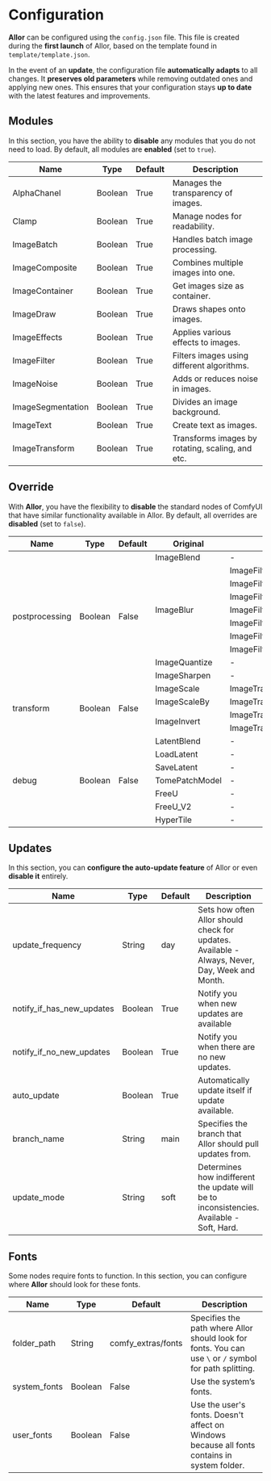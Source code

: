# Configuration

**Allor** can be configured using the `config.json` file. This file is created during the **first launch** of Allor,
based on the template found in `template/template.json`.

In the event of an **update**, the configuration file **automatically adapts** to all changes. It **preserves old
parameters** while removing outdated ones and applying new ones. This ensures that your configuration stays
**up to date** with the latest features and improvements.

## Modules

In this section, you have the ability to **disable** any modules that you do not need to load. By default, all modules
are **enabled** (set to `true`).

| Name              | Type    | Default | Description                                      |
|-------------------|---------|---------|--------------------------------------------------|
| AlphaChanel       | Boolean | True    | Manages the transparency of images.              |
| Clamp             | Boolean | True    | Manage nodes for readability.                    |
| ImageBatch        | Boolean | True    | Handles batch image processing.                  |
| ImageComposite    | Boolean | True    | Combines multiple images into one.               |
| ImageContainer    | Boolean | True    | Get images size as container.                    |
| ImageDraw         | Boolean | True    | Draws shapes onto images.                        |
| ImageEffects      | Boolean | True    | Applies various effects to images.               |
| ImageFilter       | Boolean | True    | Filters images using different algorithms.       |
| ImageNoise        | Boolean | True    | Adds or reduces noise in images.                 |
| ImageSegmentation | Boolean | True    | Divides an image background.                     |
| ImageText         | Boolean | True    | Create text as images.                           |
| ImageTransform    | Boolean | True    | Transforms images by rotating, scaling, and etc. |

## Override

With **Allor**, you have the flexibility to **disable** the standard nodes of ComfyUI that have similar functionality
available in Allor. By default, all overrides are **disabled** (set to `false`).

<table>
<thead>
  <tr>
    <th>Name</th>
    <th>Type</th>
    <th>Default</th>
    <th>Original</th>
    <th>New</th>
  </tr>
</thead>
<tbody>
  <tr>
    <td rowspan="10">postprocessing</td>
    <td rowspan="10">Boolean</td>
    <td rowspan="10">False</td>
    <td>ImageBlend</td>
    <td>-</td>
  </tr>
  <tr>
    <td rowspan="7">ImageBlur</td>
    <td>ImageFilterBlur</td>
  </tr>
  <tr>
    <td>ImageFilterBoxBlur</td>
  </tr>
  <tr>
    <td>ImageFilterGaussianBlur</td>
  </tr>
  <tr>
    <td>ImageFilterGaussianBlurAdvanced</td>
  </tr>
  <tr>
    <td>ImageFilterStackBlur</td>
  </tr>
  <tr>
    <td>ImageFilterMedianBlur</td>
  </tr>
  <tr>
    <td>ImageFilterBilateralBlur</td>
  </tr>
  <tr>
    <td>ImageQuantize</td>
    <td>-</td>
  </tr>
  <tr>
    <td>ImageSharpen</td>
    <td>-</td>
  </tr>
  <tr>
    <td rowspan="4">transform</td>
    <td rowspan="4">Boolean</td>
    <td rowspan="4">False</td>
    <td>ImageScale</td>
    <td>ImageTransformResizeAbsolute</td>
  </tr>
  <tr>
    <td>ImageScaleBy</td>
    <td>ImageTransformResizeRelative</td>
  </tr>
  <tr>
    <td rowspan="2">ImageInvert</td>
    <td>ImageTransformRotate</td>
  </tr>
  <tr>
    <td>ImageTransformTranspose</td>
  </tr>
  <tr>
    <td rowspan="7">debug</td>
    <td rowspan="7">Boolean</td>
    <td rowspan="7">False</td>
    <td>LatentBlend</td>
    <td>-</td>
  </tr>
  <tr>
    <td>LoadLatent</td>
    <td>-</td>
  </tr>
  <tr>
    <td>SaveLatent</td>
    <td>-</td>
  </tr>
  <tr>
    <td>TomePatchModel</td>
    <td>-</td>
  </tr>
  <tr>
    <td>FreeU</td>
    <td>-</td>
  </tr>
  <tr>
    <td>FreeU_V2</td>
    <td>-</td>
  </tr>
  <tr>
    <td>HyperTile</td>
    <td>-</td>
  </tr>
</tbody>
</table>

## Updates

In this section, you can **configure the auto-update feature** of Allor or even **disable it** entirely.

| Name                      | Type    | Default | Description                                                                                    |
|---------------------------|---------|---------|------------------------------------------------------------------------------------------------|
| update_frequency          | String  | day     | Sets how often Allor should check for updates. Available - Always, Never, Day, Week and Month. |
| notify_if_has_new_updates | Boolean | True    | Notify you when new updates are available                                                      |
| notify_if_no_new_updates  | Boolean | True    | Notify you when there are no new updates.                                                      |
| auto_update               | Boolean | True    | Automatically update itself if update available.                                               |
| branch_name               | String  | main    | Specifies the branch that Allor should pull updates from.                                      |
| update_mode               | String  | soft    | Determines how indifferent the update will be to inconsistencies. Available - Soft, Hard.      |

## Fonts

Some nodes require fonts to function. In this section, you can configure where **Allor** should look for these fonts.

| Name         | Type    | Default            | Description                                                                                             |
|--------------|---------|--------------------|---------------------------------------------------------------------------------------------------------|
| folder_path  | String  | comfy_extras/fonts | Specifies the path where Allor should look for fonts. You can use `\` or `/` symbol for path splitting. |
| system_fonts | Boolean | False              | Use the system’s fonts.                                                                                 |
| user_fonts   | Boolean | False              | Use the user's fonts. Doesn't affect on Windows because all fonts contains in system folder.            |
